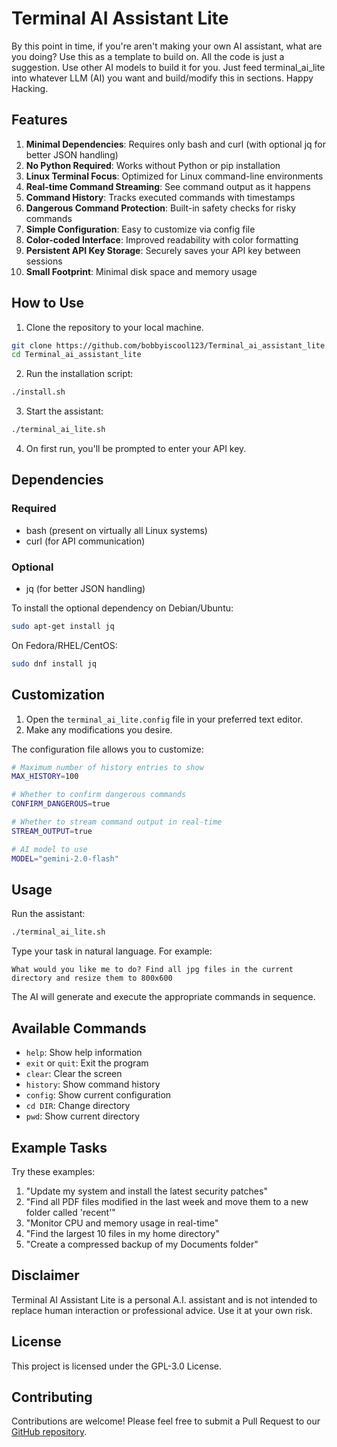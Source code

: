 # Terminal AI Assistant Lite

By this point in time, if you're aren't making your own AI assistant, what are you doing? Use this as a template to build on. All the code is just a suggestion. Use other AI models to build it for you. Just feed terminal_ai_lite into whatever LLM (AI) you want and build/modify this in sections. Happy Hacking.

## Features

1. **Minimal Dependencies**: Requires only bash and curl (with optional jq for better JSON handling)
2. **No Python Required**: Works without Python or pip installation
3. **Linux Terminal Focus**: Optimized for Linux command-line environments
4. **Real-time Command Streaming**: See command output as it happens
5. **Command History**: Tracks executed commands with timestamps
6. **Dangerous Command Protection**: Built-in safety checks for risky commands
7. **Simple Configuration**: Easy to customize via config file
8. **Color-coded Interface**: Improved readability with color formatting
9. **Persistent API Key Storage**: Securely saves your API key between sessions
10. **Small Footprint**: Minimal disk space and memory usage

## How to Use

1. Clone the repository to your local machine.
```bash
git clone https://github.com/bobbyiscool123/Terminal_ai_assistant_lite.git
cd Terminal_ai_assistant_lite
```
2. Run the installation script:
```bash
./install.sh
```
3. Start the assistant:
```bash
./terminal_ai_lite.sh
```
4. On first run, you'll be prompted to enter your API key.

## Dependencies

### Required
- bash (present on virtually all Linux systems)
- curl (for API communication)

### Optional
- jq (for better JSON handling)

To install the optional dependency on Debian/Ubuntu:
```bash
sudo apt-get install jq
```

On Fedora/RHEL/CentOS:
```bash
sudo dnf install jq
```

## Customization

1. Open the `terminal_ai_lite.config` file in your preferred text editor.
2. Make any modifications you desire.

The configuration file allows you to customize:

```bash
# Maximum number of history entries to show
MAX_HISTORY=100

# Whether to confirm dangerous commands
CONFIRM_DANGEROUS=true

# Whether to stream command output in real-time
STREAM_OUTPUT=true

# AI model to use
MODEL="gemini-2.0-flash"
```

## Usage

Run the assistant:
```bash
./terminal_ai_lite.sh
```

Type your task in natural language. For example:
```
What would you like me to do? Find all jpg files in the current directory and resize them to 800x600
```

The AI will generate and execute the appropriate commands in sequence.

## Available Commands

- `help`: Show help information
- `exit` or `quit`: Exit the program
- `clear`: Clear the screen
- `history`: Show command history
- `config`: Show current configuration
- `cd DIR`: Change directory
- `pwd`: Show current directory

## Example Tasks

Try these examples:

1. "Update my system and install the latest security patches"
2. "Find all PDF files modified in the last week and move them to a new folder called 'recent'"
3. "Monitor CPU and memory usage in real-time"
4. "Find the largest 10 files in my home directory"
5. "Create a compressed backup of my Documents folder"

## Disclaimer

Terminal AI Assistant Lite is a personal A.I. assistant and is not intended to replace human interaction or professional advice. Use it at your own risk.

## License

This project is licensed under the GPL-3.0 License.

## Contributing

Contributions are welcome! Please feel free to submit a Pull Request to our [GitHub repository](https://github.com/bobbyiscool123/Terminal_ai_assistant_lite). 